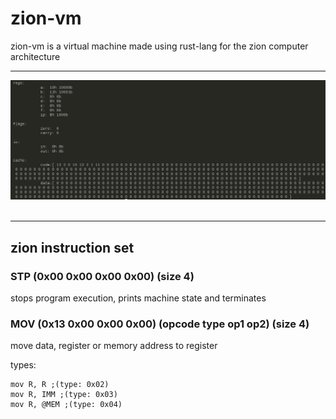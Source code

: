 # zion-vm
zion-vm is a virtual machine made using rust-lang for the zion computer architecture

-----------------

<div align="center">
  <img src="https://github.com/jrabello/zion-vm/raw/master/img/state.png"><br><br>
</div>

-----------------

## zion instruction set
### STP (0x00 0x00 0x00 0x00) (size 4)
stops program execution, prints machine state and terminates

### MOV (0x13 0x00 0x00 0x00) (opcode type op1 op2) (size 4)

move data, register or memory address to register

types:
```
mov R, R ;(type: 0x02)
mov R, IMM ;(type: 0x03)
mov R, @MEM ;(type: 0x04)
```
